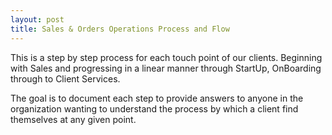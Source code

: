 ```yaml
---
layout: post
title: Sales & Orders Operations Process and Flow
---
```


This is a step by step process for each touch point of our clients. Beginning with Sales and progressing in a linear manner through StartUp, OnBoarding through to Client Services.

The goal is to document each step to provide answers to anyone in the organization wanting to understand the process by which a client find themselves at any given point. 

